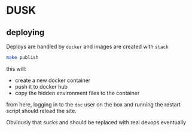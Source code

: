 DUSK
====

## deploying

Deploys are handled by `docker` and images are created with `stack`

```sh
make publish
```

this will:
- create a new docker container
- push it to docker hub
- copy the hidden environment files to the container

from here, logging in to the `doc` user on the box and running the restart
script should reload the site.

Obviously that sucks and should be replaced with real devops eventually
